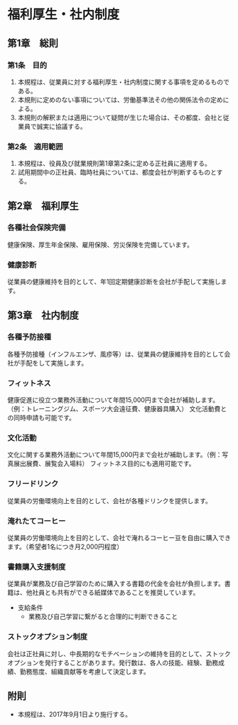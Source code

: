 # 福利厚生・社内制度

## 第1章　総則

### 第1条　目的

1. 本規程は、従業員に対する福利厚生・社内制度に関する事項を定めるものである。
2. 本規則に定めのない事項については、労働基準法その他の関係法令の定めによる。
3. 本規則の解釈または適用について疑問が生じた場合は、その都度、会社と従業員で誠実に協議する。

### 第2条　適用範囲

1. 本規程は、役員及び就業規則第1章第2条に定める正社員に適用する。
2. 試用期間中の正社員、臨時社員については、都度会社が判断するものとする。

## 第2章　福利厚生

### 各種社会保険完備

健康保険、厚生年金保険、雇用保険、労災保険を完備しています。

### 健康診断

従業員の健康維持を目的として、年1回定期健康診断を会社が手配して実施します。

## 第3章　社内制度

### 各種予防接種

各種予防接種（インフルエンザ、風疹等）は、従業員の健康維持を目的として会社が手配をして実施します。

### フィットネス

健康促進に役立つ業務外活動について年間15,000円まで会社が補助します。（例：トレーニングジム、スポーツ大会遠征費、健康器具購入）
文化活動費との同時申請も可能です。

### 文化活動

文化に関する業務外活動について年間15,000円まで会社が補助します。（例：写真展出展費、展覧会入場料）
フィットネス目的にも適用可能です。

### フリードリンク

従業員の労働環境向上を目的として、会社が各種ドリンクを提供します。

### 淹れたてコーヒー

従業員の労働環境向上を目的として、会社で淹れるコーヒー豆を自由に購入できます。（希望者1名につき月2,000円程度）

### 書籍購入支援制度

従業員が業務及び自己学習のために購入する書籍の代金を会社が負担します。書籍は、他社員とも共有ができる紙媒体であることを推奨しています。

* 支給条件
	* 業務及び自己学習に繋がると合理的に判断できること

### ストックオプション制度

会社は正社員に対し、中長期的なモチベーションの維持を目的として、ストックオプションを発行することがあります。発行数は、各人の技能、経験、勤務成績、勤務態度、組織貢献等を考慮して決定します。

## 附則

* 本規程は、2017年9月1日より施行する。
